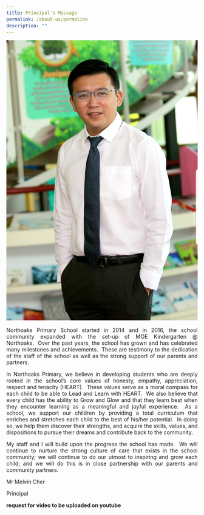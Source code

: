 ```yaml
---
title: Principal's Message
permalink: /about-us/permalink
description: ""
---
```

![](/images/principal.jpg)

<p style="text-align: justify">Northoaks Primary School started in 2014 and in 2016, the school community expanded with the set-up of MOE Kindergarten @ Northoaks.  Over the past years, the school has grown and has celebrated many milestones and achievements.  These are testimony to the dedication of the staff of the school as well as the strong support of our parents and partners.

  

<p style="text-align: justify">In Northoaks Primary, we believe in developing students who are deeply rooted in the school’s core values of honesty, empathy, appreciation, respect and tenacity (HEART).  These values serve as a moral compass for each child to be able to Lead and Learn with HEART.  We also believe that every child has the ability to Grow and Glow and that they learn best when they encounter learning as a meaningful and joyful experience.  As a school, we support our children by providing a total curriculum that enriches and stretches each child to the best of his/her potential.  In doing so, we help them discover their strengths, and acquire the skills, values, and dispositions to pursue their dreams and contribute back to the community.

  

<p style="text-align: justify">My staff and I will build upon the progress the school has made.  We will continue to nurture the strong culture of care that exists in the school community; we will continue to do our utmost to inspiring and grow each child; and we will do this is in close partnership with our parents and community partners.

Mr Melvin Cher

Principal

**request for video to be uploaded on youtube**
